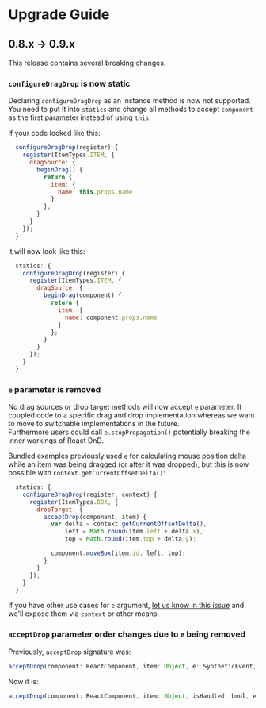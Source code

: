 # Upgrade Guide

## 0.8.x -> 0.9.x

This release contains several breaking changes.

### `configureDragDrop` is now static

Declaring `configureDragDrop` as an instance method is now not supported. You need to put it into `statics` and change all methods to accept `component` as the first parameter instead of using `this`.

If your code looked like this:

```js
  configureDragDrop(register) {
    register(ItemTypes.ITEM, {
      dragSource: {
        beginDrag() {
          return {
            item: {
              name: this.props.name
            }
          };
        }
      }
    });
  }
```

it will now look like this:

```js
  statics: {
    configureDragDrop(register) {
      register(ItemTypes.ITEM, {
        dragSource: {
          beginDrag(component) {
            return {
              item: {
                name: component.props.name
              }
            };
          }
        }
      });
    }
  }
```

### `e` parameter is removed

No drag sources or drop target methods will now accept `e` parameter. It coupled code to a specific drag and drop implementation whereas we want to move to switchable implementations in the future.  
Furthermore users could call `e.stopPropagation()` potentially breaking the inner workings of React DnD.

Bundled examples previously used `e` for calculating mouse position delta while an item was being dragged (or after it was dropped), but this is now possible with `context.getCurrentOffsetDelta()`:

```js
  statics: {
    configureDragDrop(register, context) {
      register(ItemTypes.BOX, {
        dropTarget: {
          acceptDrop(component, item) {
            var delta = context.getCurrentOffsetDelta(),
                left = Math.round(item.left + delta.x),
                top = Math.round(item.top + delta.y);

            component.moveBox(item.id, left, top);
          }
        }
      });
    }
  }
```

If you have other use cases for `e` argument, [let us know in this issue](https://github.com/gaearon/react-dnd/issues/93) and we'll expose them via `context` or other means.

### `acceptDrop` parameter order changes due to `e` being removed

Previously, `acceptDrop` signature was:

```js
acceptDrop(component: ReactComponent, item: Object, e: SyntheticEvent, isHandled: bool, effect: DropEffect?)
```

Now it is:

```js
acceptDrop(component: ReactComponent, item: Object, isHandled: bool, effect: DropEffect?)
```
